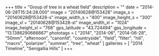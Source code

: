 +++
title = "Group of tree in a wheat field"
description = ""
date = "2014-06-28T15:34:28.000"
image = "20140628@153428"
image_s = "20140628@153428-s"
image_width_s = "400"
image_height_s = "300"
image_xl = "20140628@153428-xl"
image_width_xl = "1024"
image_height_xl = "768"
gps_latitude = "43.724494"
gps_longitude = "13.1386290666667"
phototags = [ "2014", "2014-06", "2014-06-28", "50mm", "afternoon", "canonfd", "countryside", "field", "filter", "hill", "macro", "polarizer", "summer", "tree", "wheat" ]
galleries = [ "2014 Timeline", "Senigallia Hills" ]
+++

